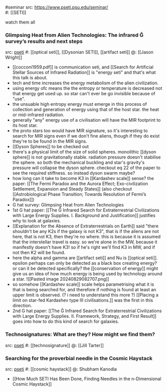 #seminar 
src:  https://www.pseti.psu.edu/seminar/  
#: [[SETI]] 

watch them all

### Glimpsing Heat from Alien Technologies: The infrared Ĝ survey’s results and next steps
src: [pseti](https://www.pseti.psu.edu/2020/09/17/glimpsing-heat-from-alien-technologies-the-infrared-g-surveys-results-and-next-steps-jason-wright-penn-state/) 
#: [[optical seti]], [[Dysonian SETI]], [[artifact seti]] 
@: [[Jason Wright]] 
- [[cocconi1959.pdf]] is communication seti, and [[Search for Artificial Stellar Sources of Infrared Radiation]] is "energy seti" and that's what this talk is about.
- tech and time increases the energy metabolism of the alien civilization.
- using energy ofc means the the entropy or temperature is decreased not that energy get used up. so star can't ever be go invisible because of "use".
- the unsuable high entropy energy must emerge in this process of collection and generation of energy using that of the host star. the heat or mid-infrared radiation.
- generally "any" energy use of a civilisation will have the MIR footprint to its host star.
- the proto stars too would have MIR signature, so it's interesting to search for MIR signs even if we don't fine aliens, though if they do exist they're to be found in the MIR signs.
- [[Dyson Spheres]] to be checked out
- there's a physical limit of the size of solid spheres. monolithic [[dyson sphere]] is not gravitationally stable. radiation pressure doesn't stabilise the sphere. so both the mechanical buckling and star's gravity's pressure will collapse the dyson sphere. checkout eq 22 of the paper to see the required stiffness. so instead dyson swarm maybe?
- how long can it take to become K3 in [[Kardashev scale]] sense? the paper: [[The Fermi Paradox and the Aurora Effect; Exo-civilization Settlement, Expansion and Steady States]] (also checkout [[Astrobiological Phase Transition; Towards Resolution of Fermi’s Paradox]])
- G hat survey: Glimpsing Heat from Alien Technologies
- 1st G hat paper: [[The Ĝ Infrared Search for Extraterrestrial Civilizations with Large Energy Supplies. I. Background and Justification]] justifies why to look at galaxies. 
- [[Explanation for the Absence of Extraterrestrials on Earth]] said "there shouldn't be any K2s if the galaxy is not K3", that is if the aliens are not here, that is not K3, then they're no where. this is because it is assumed that the interstellar travel is easy. so we're alone in the MW, because it manifestly doesn't have K3! so if he's right we'll find K3 in MW, and if not then K2 will be found.
- here the alpha and gamma are [[artifact seti]] and Nu is [[optical seti]]. epsilon perhaps can only be detected as a black box creating energy? or can it be detected specifically? the [[conservation of energy]] might give us an idea of how much energy is being used by technology around a star.  ![[Pasted image 20240829082707.png]]
- so somehow [[Kardashev scale]] scale helps parametrising what it is that is being searched for, and therefore if nothing is found at least an upper limit is observed. (? i need to understand this more ?) [[Placing a limit on star-fed Kardashev type III civilisations.]] was the first in this direction.
- 2nd G hat paper:  [[The Ĝ Infrared Search for Extraterrestrial Civilizations with Large Energy Supplies. II. Framework, Strategy, and First Result]] goes into how to do this kind of search for galaxies.

### Technosignatures: What are they? How might we find them?
src: [pseti](https://www.pseti.psu.edu/2020/09/24/technosignatures-what-are-they-how-might-we-find-them-jill-tarter-seti-institute/) 
#: [[technosignature]] 
@: [[Jill Tarter]] 

### Searching for the proverbial needle in the Cosmic Haystack
src: [pseti](https://www.pseti.psu.edu/2020/10/01/searching-for-the-proverbial-needle-in-the-cosmic-haystack-shubham-kanodia-penn-state/) 
#: [[cosmic haystack]] 
@: Shubham Kanodia
- [[How Much SETI Has Been Done, Finding Needles in the n-Dimensional Cosmic Haystack]] 


